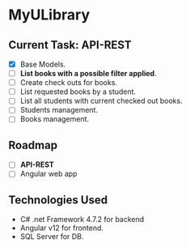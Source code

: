 # MyULibrary

## Current Task: API-REST

- [X] Base Models.
- [ ] **List books with a possible filter applied**.
- [ ] Create check outs for books.
- [ ] List requested books by a student.
- [ ] List all students with current checked out books.
- [ ] Students management.
- [ ] Books management.

## Roadmap

- [ ] **API-REST**
- [ ] Angular web app

## Technologies Used

- C# .net Framework 4.7.2 for backend 
- Angular v12 for frontend.
- SQL Server for DB.